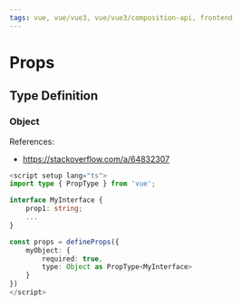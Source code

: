 ```yaml
---
tags: vue, vue/vue3, vue/vue3/composition-api, frontend
---
```


# Props
## Type Definition
### Object
References:
- https://stackoverflow.com/a/64832307

```ts
<script setup lang="ts">
import type { PropType } from 'vue';

interface MyInterface {
	prop1: string;
	...
}

const props = defineProps({
	myObject: {
		required: true,
		type: Object as PropType<MyInterface>
	}
})
</script>
```
